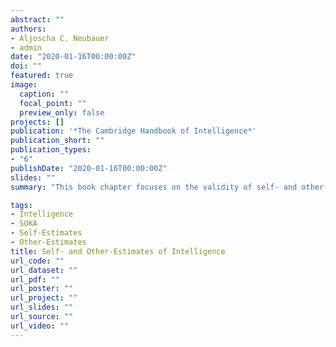 ```yaml
---
abstract: ""
authors:
- Aljoscha C. Neubauer
- admin
date: "2020-01-16T00:00:00Z"
doi: ""
featured: true
image:
  caption: ""
  focal_point: ""
  preview_only: false
projects: []
publication: '*The Cambridge Handbook of Intelligence*'
publication_short: ""
publication_types:
- "6"
publishDate: "2020-01-16T00:00:00Z"
slides: ""
summary: "This book chapter focuses on the validity of self- and other-estimates of intelligence."

tags:
- Intelligence
- SOKA
- Self-Estimates
- Other-Estimates
title: Self- and Other-Estimates of Intelligence
url_code: ""
url_dataset: ""
url_pdf: ""
url_poster: ""
url_project: ""
url_slides: ""
url_source: ""
url_video: ""
---
```


